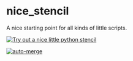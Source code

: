 # nice_stencil
A nice starting point for all kinds of little scripts.

[![Try out a nice little python stencil](https://github.com/sordidlist/nice_stencil/actions/workflows/action.yml/badge.svg)](https://github.com/sordidlist/nice_stencil/actions/workflows/action.yml)

[![auto-merge](https://github.com/sordidlist/nice_stencil/actions/workflows/auto-merge-action.yml/badge.svg)](https://github.com/sordidlist/nice_stencil/actions/workflows/auto-merge-action.yml)
